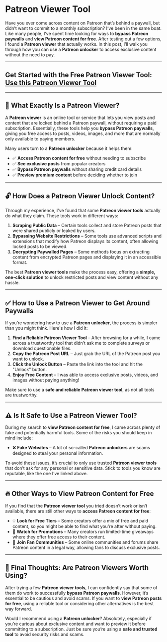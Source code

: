 # **Patreon Viewer Tool**

Have you ever come across content on Patreon that’s behind a paywall, but didn’t want to commit to a monthly subscription? I’ve been in the same boat. Like many people, I’ve spent time looking for ways to **bypass Patreon paywalls** and **view Patreon content for free**. After testing out a few options, I found a **Patreon viewer** that actually works. In this post, I’ll walk you through how you can use a **Patreon unlocker** to access exclusive content without the need to pay.

---  
## Get Started with the Free Patreon Viewer Tool: [Use this Patreon Viewer Tool](https://patroviewer.blogspot.com/)  
---  

## 📌 **What Exactly Is a Patreon Viewer?**

A **Patreon viewer** is an online tool or service that lets you view posts and content that are locked behind a Patreon paywall, without requiring a paid subscription. Essentially, these tools help you **bypass Patreon paywalls**, giving you free access to posts, videos, images, and more that are normally only available to paying members.  

Many users turn to a **Patreon unlocker** because it helps them:  

- ✅ **Access Patreon content for free** without needing to subscribe  
- ✅ **See exclusive posts** from popular creators  
- ✅ **Bypass Patreon paywalls** without sharing credit card details  
- ✅ **Preview premium content** before deciding whether to join  

---  

## 🔓 **How Does a Patreon Viewer Unlock Content?**

Through my experience, I've found that some **Patreon viewer tools** actually do what they claim. These tools work in different ways:  

1. **Scraping Public Data** – Certain tools collect and store Patreon posts that were shared publicly or leaked by users.  
2. **Bypassing Website Restrictions** – Some tools use advanced scripts and extensions that modify how Patreon displays its content, often allowing locked posts to be viewed.  
3. **Decrypting Paywalled Pages** – Some methods focus on extracting content from encrypted Patreon pages and displaying it in an accessible format.  

The best **Patreon viewer tools** make the process easy, offering a **simple, one-click solution** to unlock restricted posts and view content without any hassle.

---  

## ✅ **How to Use a Patreon Viewer to Get Around Paywalls**

If you’re wondering how to use a **Patreon unlocker**, the process is simpler than you might think. Here's how I did it:  

1. **Find a Reliable Patreon Viewer Tool** – After browsing for a while, I came across a trustworthy tool that didn’t ask me to complete surveys or download questionable files.  
2. **Copy the Patreon Post URL** – Just grab the URL of the Patreon post you want to unlock.  
3. **Click the Unlock Button** – Paste the link into the tool and hit the "Unlock" button.  
4. **Enjoy Free Content** – I was able to access exclusive posts, videos, and images without paying anything!  

Make sure to use a **safe and reliable** **Patreon viewer tool**, as not all tools are trustworthy.  

---  

## ⚠️ **Is It Safe to Use a Patreon Viewer Tool?**

During my search to **view Patreon content for free**, I came across plenty of fake and potentially harmful tools. Some of the risks you should keep in mind include:  

- ❌ **Fake Websites** – A lot of so-called **Patreon unlockers** are scams designed to steal your personal information.  

To avoid these issues, it’s crucial to only use trusted **Patreon viewer tools** that don’t ask for any personal or sensitive data. Stick to tools you know are reputable, like the one I’ve linked above.  

---  

## 🔥 **Other Ways to View Patreon Content for Free**

If you find that the **Patreon viewer tool** you tried doesn’t work or isn’t available, there are still other ways to **access Patreon content for free**:  

- 💡 **Look for Free Tiers** – Some creators offer a mix of free and paid content, so you might be able to find what you're after without paying.  
- 🎁 **Watch for Promotions** – Many creators run limited-time giveaways where they offer free access to their content.  
- 💬 **Join Fan Communities** – Some online communities and forums share Patreon content in a legal way, allowing fans to discuss exclusive posts.  

---  

## 🎯 **Final Thoughts: Are Patreon Viewers Worth Using?**

After trying a few **Patreon viewer tools**, I can confidently say that some of them do work to successfully **bypass Patreon paywalls**. However, it’s essential to be cautious and avoid scams. If you want to **view Patreon posts for free**, using a reliable tool or considering other alternatives is the best way forward.  

Would I recommend using a **Patreon unlocker**? Absolutely, especially if you’re curious about exclusive content and want to preview it before committing to a subscription. Just be sure you’re using a **safe and trusted tool** to avoid security risks and scams.
